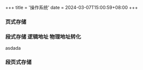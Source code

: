 +++
title = '操作系统'
date = 2024-03-07T15:00:59+08:00
+++

### 页式存储



### 段式存储 逻辑地址 物理地址转化
asdada


### 段页式存储